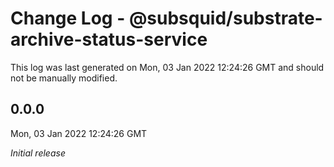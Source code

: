# Change Log - @subsquid/substrate-archive-status-service

This log was last generated on Mon, 03 Jan 2022 12:24:26 GMT and should not be manually modified.

## 0.0.0
Mon, 03 Jan 2022 12:24:26 GMT

_Initial release_

